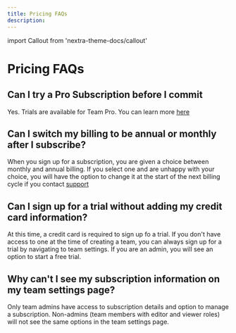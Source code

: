 ```yaml
---
title: Pricing FAQs
description: 
---
```


import Callout from 'nextra-theme-docs/callout'

# Pricing FAQs

## Can I try a Pro Subscription before I commit
Yes. Trials are available for Team Pro. You can learn more [here](/trials)

## Can I switch my billing to be annual or monthly after I subscribe?
When you sign up for a subscription, you are given a choice between monthly and annual billing. If you select one and are unhappy with your choice, you will have the option to change it at the start of the next billing cycle if you contact [support](mailto:support@codesandbox.io)

## Can I sign up for a trial without adding my credit card information?
At this time, a credit card is required to sign up fo a trial. If you don't have access to one at the time of creating a team, you can always sign up for a trial by navigating to team settings. If you are an admin, you will see an option to start a free trial.

## Why can't I see my subscription information on my team settings page?
Only team admins have access to subscription details and option to manage a subscription. Non-admins (team members with editor and viewer roles) will not see the same options in the team settings page.  